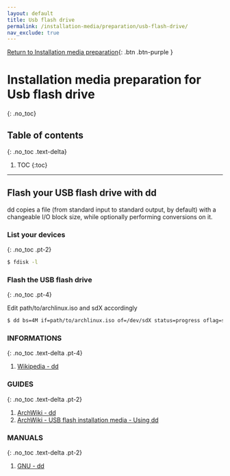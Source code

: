 ```yaml
---
layout: default
title: Usb flash drive
permalink: /installation-media/preparation/usb-flash-drive/
nav_exclude: true
---
```


[Return to Installation media preparation](/Andromeda/installation-media/preparation/){: .btn .btn-purple }

# Installation media preparation for Usb flash drive
{: .no_toc}

## Table of contents
{: .no_toc .text-delta}

1. TOC
{:toc}

---

## Flash your USB flash drive with dd

dd copies a file (from standard input to standard output, by default) with a changeable I/O block size, while optionally performing conversions on it.

### List your devices
{: .no_toc .pt-2}

```bash
$ fdisk -l
```

### Flash the USB flash drive
{: .no_toc .pt-4}

Edit path/to/archlinux.iso and sdX accordingly

```bash
$ dd bs=4M if=path/to/archlinux.iso of=/dev/sdX status=progress oflag=sync
```

### INFORMATIONS
{: .no_toc .text-delta .pt-4}

1. [Wikipedia - dd](https://en.wikipedia.org/wiki/Dd_(Unix))

### GUIDES
{: .no_toc .text-delta .pt-2}

1. [ArchWiki - dd](https://wiki.archlinux.org/index.php/Dd)
1. [ArchWiki - USB flash installation media - Using dd](https://wiki.archlinux.org/index.php/USB_flash_installation_media#Using_dd)

### MANUALS
{: .no_toc .text-delta .pt-2}

1. [GNU - dd](https://www.gnu.org/software/coreutils/manual/html_node/dd-invocation.html#dd-invocation)
